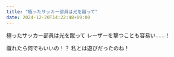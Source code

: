 ```yaml
---
title: "極ったサッカー部員は光を蹴って"
date: 2024-12-20T14:22:48+09:00
---
```

極ったサッカー部員は光を蹴って
レーザーを撃つことも容易い……！

蹴れたら何でもいいの！？
私とは遊びだったのね！
